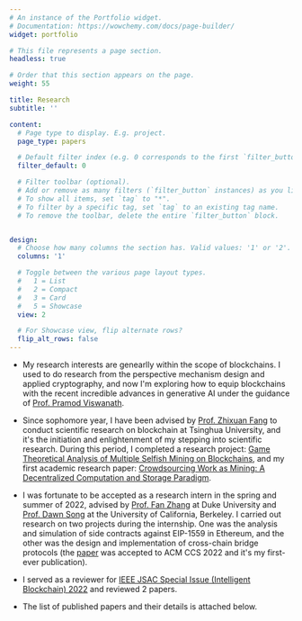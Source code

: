 ```yaml
---
# An instance of the Portfolio widget.
# Documentation: https://wowchemy.com/docs/page-builder/
widget: portfolio

# This file represents a page section.
headless: true

# Order that this section appears on the page.
weight: 55

title: Research
subtitle: ''

content:
  # Page type to display. E.g. project.
  page_type: papers

  # Default filter index (e.g. 0 corresponds to the first `filter_button` instance below).
  filter_default: 0

  # Filter toolbar (optional).
  # Add or remove as many filters (`filter_button` instances) as you like.
  # To show all items, set `tag` to "*".
  # To filter by a specific tag, set `tag` to an existing tag name.
  # To remove the toolbar, delete the entire `filter_button` block.


design:
  # Choose how many columns the section has. Valid values: '1' or '2'.
  columns: '1'

  # Toggle between the various page layout types.
  #   1 = List
  #   2 = Compact
  #   3 = Card
  #   5 = Showcase
  view: 2

  # For Showcase view, flip alternate rows?
  flip_alt_rows: false
---
```


  * My research interests are genearlly within the scope of blockchains. I used to do research from the perspective mechanism design and applied cryptography, and now I'm exploring how to equip blockchains with the recent incredible advances in generative AI under the guidance of [Prof. Pramod Viswanath](https://ece.princeton.edu/people/pramod-viswanath).<br/>

  * Since sophomore year, I have been advised by [Prof. Zhixuan Fang](https://people.iiis.tsinghua.edu.cn/~fang/) to conduct scientific research on blockchain at Tsinghua University, and it's the initiation and enlightenment of my stepping into scientific research. During this period, I completed a research project: [Game Theoretical Analysis of Multiple Selfish Mining on Blockchains](https://www.zerui-cheng.com/project/game-theoretical-analysis-of-selfish-mining-in-blockchain/), and my first academic research paper: [Crowdsourcing Work as Mining: A Decentralized Computation and Storage Paradigm](https://www.zerui-cheng.com/papers/crowdsourcing-work-as-mining-a-decentralized-computing-paradigm/).<br/>

  * I was fortunate to be accepted as a research intern in the spring and summer of 2022, advised by [Prof. Fan Zhang](https://fanzhang.me) at Duke University and [Prof. Dawn Song](https://people.eecs.berkeley.edu/~dawnsong/) at the University of California, Berkeley. I carried out research on two projects during the internship. One was the analysis and simulation of side contracts against EIP-1559 in Ethereum, and the other was the design and implementation of cross-chain bridge protocols (the [paper](https://dl.acm.org/doi/10.1145/3548606.3560652) was accepted to ACM CCS 2022 and it's my first-ever publication).<br/>

  * I served as a reviewer for [IEEE JSAC Special Issue (Intelligent Blockchain) 2022](https://www.comsoc.org/publications/journals/ieee-jsac/cfp/intelligent-blockchain-future-communications-and-networking) and reviewed 2 papers.<br/>

  * The list of published papers and their details is attached below.<br/>